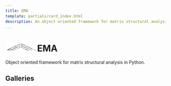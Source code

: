 ```yaml
---
title: EMA
template: partials/card_index.html
description: An object oriented framework for matrix structural analysis in Python.
...
```


<h1><img src="img/emtec-4.png" alt="" width=100></img>EMA</h1>

Object oriented framework for matrix structural analysis in Python.

## Galleries

